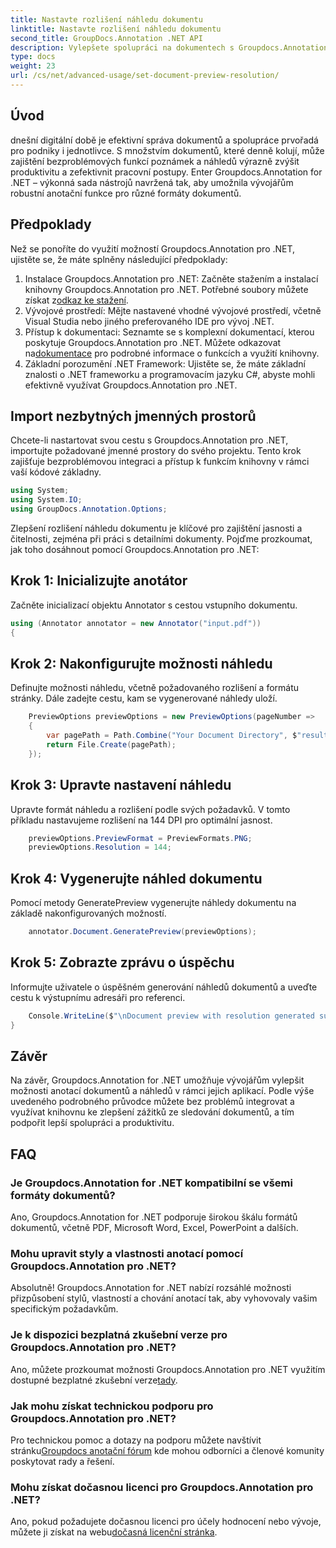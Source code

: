 ```yaml
---
title: Nastavte rozlišení náhledu dokumentu
linktitle: Nastavte rozlišení náhledu dokumentu
second_title: GroupDocs.Annotation .NET API
description: Vylepšete spolupráci na dokumentech s Groupdocs.Annotation pro .NET bezproblémově zefektivněte funkce anotace a náhledu.
type: docs
weight: 23
url: /cs/net/advanced-usage/set-document-preview-resolution/
---
```

## Úvod
dnešní digitální době je efektivní správa dokumentů a spolupráce prvořadá pro podniky i jednotlivce. S množstvím dokumentů, které denně kolují, může zajištění bezproblémových funkcí poznámek a náhledů výrazně zvýšit produktivitu a zefektivnit pracovní postupy. Enter Groupdocs.Annotation for .NET – výkonná sada nástrojů navržená tak, aby umožnila vývojářům robustní anotační funkce pro různé formáty dokumentů.
## Předpoklady
Než se ponoříte do využití možností Groupdocs.Annotation pro .NET, ujistěte se, že máte splněny následující předpoklady:
1.  Instalace Groupdocs.Annotation pro .NET: Začněte stažením a instalací knihovny Groupdocs.Annotation pro .NET. Potřebné soubory můžete získat z[odkaz ke stažení](https://releases.groupdocs.com/annotation/net/).
2. Vývojové prostředí: Mějte nastavené vhodné vývojové prostředí, včetně Visual Studia nebo jiného preferovaného IDE pro vývoj .NET.
3. Přístup k dokumentaci: Seznamte se s komplexní dokumentací, kterou poskytuje Groupdocs.Annotation pro .NET. Můžete odkazovat na[dokumentace](https://reference.groupdocs.com/annotation/net/) pro podrobné informace o funkcích a využití knihovny.
4. Základní porozumění .NET Framework: Ujistěte se, že máte základní znalosti o .NET frameworku a programovacím jazyku C#, abyste mohli efektivně využívat Groupdocs.Annotation pro .NET.

## Import nezbytných jmenných prostorů
Chcete-li nastartovat svou cestu s Groupdocs.Annotation pro .NET, importujte požadované jmenné prostory do svého projektu. Tento krok zajišťuje bezproblémovou integraci a přístup k funkcím knihovny v rámci vaší kódové základny.

```csharp
using System;
using System.IO;
using GroupDocs.Annotation.Options;
```

Zlepšení rozlišení náhledu dokumentu je klíčové pro zajištění jasnosti a čitelnosti, zejména při práci s detailními dokumenty. Pojďme prozkoumat, jak toho dosáhnout pomocí Groupdocs.Annotation pro .NET:
## Krok 1: Inicializujte anotátor
Začněte inicializací objektu Annotator s cestou vstupního dokumentu.
```csharp
using (Annotator annotator = new Annotator("input.pdf"))
{
```
## Krok 2: Nakonfigurujte možnosti náhledu
Definujte možnosti náhledu, včetně požadovaného rozlišení a formátu stránky. Dále zadejte cestu, kam se vygenerované náhledy uloží.
```csharp
    PreviewOptions previewOptions = new PreviewOptions(pageNumber =>
    {
        var pagePath = Path.Combine("Your Document Directory", $"result_with_resolution_{pageNumber}.png");
        return File.Create(pagePath);
    });
```
## Krok 3: Upravte nastavení náhledu
Upravte formát náhledu a rozlišení podle svých požadavků. V tomto příkladu nastavujeme rozlišení na 144 DPI pro optimální jasnost.
```csharp
    previewOptions.PreviewFormat = PreviewFormats.PNG;
    previewOptions.Resolution = 144;
```
## Krok 4: Vygenerujte náhled dokumentu
Pomocí metody GeneratePreview vygenerujte náhledy dokumentu na základě nakonfigurovaných možností.
```csharp
    annotator.Document.GeneratePreview(previewOptions);
```
## Krok 5: Zobrazte zprávu o úspěchu
Informujte uživatele o úspěšném generování náhledů dokumentů a uveďte cestu k výstupnímu adresáři pro referenci.
```csharp
    Console.WriteLine($"\nDocument preview with resolution generated successfully.\nCheck output in {"Your Document Directory"}.");
}
```

## Závěr
Na závěr, Groupdocs.Annotation for .NET umožňuje vývojářům vylepšit možnosti anotací dokumentů a náhledů v rámci jejich aplikací. Podle výše uvedeného podrobného průvodce můžete bez problémů integrovat a využívat knihovnu ke zlepšení zážitků ze sledování dokumentů, a tím podpořit lepší spolupráci a produktivitu.
## FAQ
### Je Groupdocs.Annotation for .NET kompatibilní se všemi formáty dokumentů?
Ano, Groupdocs.Annotation for .NET podporuje širokou škálu formátů dokumentů, včetně PDF, Microsoft Word, Excel, PowerPoint a dalších.
### Mohu upravit styly a vlastnosti anotací pomocí Groupdocs.Annotation pro .NET?
Absolutně! Groupdocs.Annotation for .NET nabízí rozsáhlé možnosti přizpůsobení stylů, vlastností a chování anotací tak, aby vyhovovaly vašim specifickým požadavkům.
### Je k dispozici bezplatná zkušební verze pro Groupdocs.Annotation pro .NET?
Ano, můžete prozkoumat možnosti Groupdocs.Annotation pro .NET využitím dostupné bezplatné zkušební verze[tady](https://releases.groupdocs.com/).
### Jak mohu získat technickou podporu pro Groupdocs.Annotation pro .NET?
 Pro technickou pomoc a dotazy na podporu můžete navštívit stránku[Groupdocs anotační fórum](https://forum.groupdocs.com/c/annotation/10) kde mohou odborníci a členové komunity poskytovat rady a řešení.
### Mohu získat dočasnou licenci pro Groupdocs.Annotation pro .NET?
 Ano, pokud požadujete dočasnou licenci pro účely hodnocení nebo vývoje, můžete ji získat na webu[dočasná licenční stránka](https://purchase.groupdocs.com/temporary-license/).